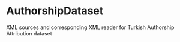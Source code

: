 # AuthorshipDataset
XML sources and corresponding XML reader for Turkish Authorship Attribution dataset
